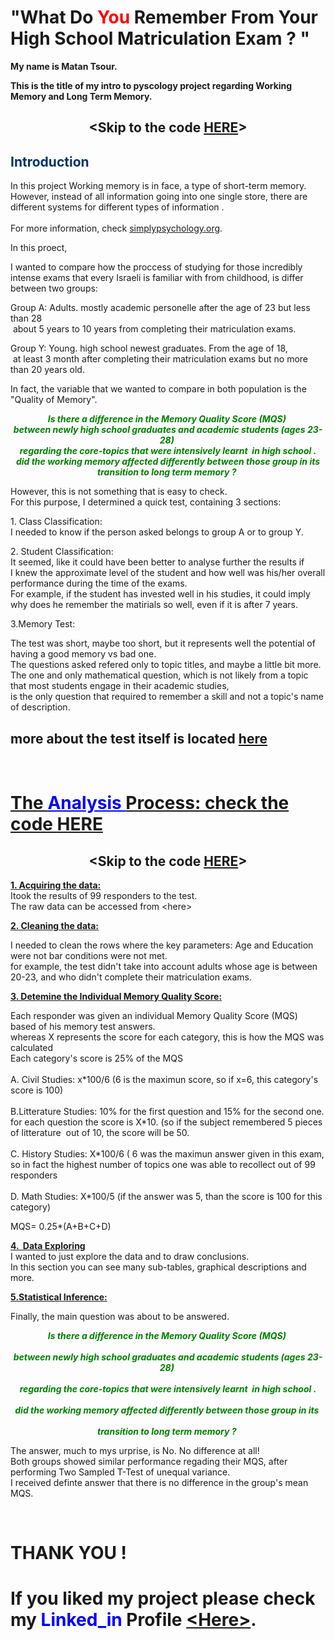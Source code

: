 <h1>"What Do <span style="color: #ff0000;">You&nbsp;</span>Remember From Your H<span dir="ltr">igh School Matriculation Exam ? "</span></h1>
<p><strong>My name is Matan Tsour.&nbsp;</strong></p>
<p><strong>This is the title of my intro to pyscology project regarding Working Memory and Long Term Memory.</strong></p>
<h2 style="text-align: center;">&lt;Skip to the code&nbsp;<a href="https://github.com/matantsour/Core_Studies_Memory_Analysis/blob/gh-pages/Core_Studies_Memory_Analysis.ipynb" target="_blank" rel="noopener noreferrer">HERE</a>&gt;</h2>
<h2><span style="color: #003366;">Introduction</span></h2>
<p>In this project Working memory is in face, a type of&nbsp;short-term memory.<br />However, instead of all information going into one single store, there are different systems for different types of information .<br /><br />For more information, check <a href="https://www.simplypsychology.org/working%20memory.html" target="_blank" rel="noopener noreferrer">simplypsychology.org</a>.</p>
<p>In this proect,&nbsp;</p>
<p>I&nbsp;wanted to compare how the proccess of studying for those incredibly intense exams that every Israeli is familiar with from childhood, is differ between two groups:</p>
<p>Group A: Adults. mostly academic personelle after the age of 23 but less than 28<br />&nbsp;about 5 years to 10 years from completing their matriculation exams.</p>
<p>Group Y: Young. high school newest graduates.&nbsp;From the age of 18,<br />&nbsp;at least 3 month after completing their matriculation exams but no more than 20 years old.&nbsp;</p>
<p>In fact, the variable that we wanted to compare in both population is the "Quality of Memory".</p>
<p style="text-align: center;"><em><strong><span style="color: #008000;">Is there a difference in the&nbsp;Memory Quality Score (MQS)&nbsp;</span></strong></em><br /><em><strong><span style="color: #008000;">between newly high school graduates and academic students (ages 23-28)&nbsp;</span></strong></em><br /><em><strong><span style="color: #008000;">regarding the core-topics that were intensively learnt &nbsp;in high school .</span></strong></em><br /><em><strong><span style="color: #008000;">did the working memory affected differently between those group in its transition to long term memory ?&nbsp;</span></strong></em></p>
<p>However, this is not something that is easy to check.<br />For this purpose,&nbsp;I determined a quick test, containing 3 sections:</p>
<p>1. Class Classification:<br />I&nbsp;needed to know if the person asked belongs to group A or to group Y.&nbsp;</p>
<p>2. Student Classification:<br />It seemed, like it could have been better to analyse further the results if I&nbsp;knew the approximate level of the student and how well was his/her overall performance during the time of the exams.<br />For example, if the student has invested well in his studies, it could imply why does he remember the matirials so well, even if it is after 7 years.&nbsp;</p>
<p>3.Memory Test:</p>
<p>The test was short, maybe too short, but it represents well the potential of having a good memory vs bad one.<br />The questions asked refered only to topic titles, and maybe a little bit more.<br /> The one and only mathematical question, which is not likely from a topic that most students engage in their academic studies,<br /> is the only question that required to remember a skill and not a topic's name of description.</p>
<h2>more about the test itself is located <a href="https://github.com/matantsour/Core_Studies_Memory_Analysis/blob/gh-pages/questions.md" target="_blank" rel="noopener noreferrer">here</a></h2>
<p>&nbsp;</p>
<h1><span style="text-decoration: underline;">The <span style="color: #0000ff; text-decoration: underline;">Analysis </span>Process:&nbsp;check the code&nbsp;<a href="https://github.com/matantsour/Core_Studies_Memory_Analysis/blob/gh-pages/Core_Studies_Memory_Analysis.ipynb" target="_blank" rel="noopener noreferrer">HERE</a></span></h1>
<h2 style="text-align: center;">&lt;Skip to the code&nbsp;<a href="https://github.com/matantsour/Core_Studies_Memory_Analysis/blob/gh-pages/Core_Studies_Memory_Analysis.ipynb" target="_blank" rel="noopener noreferrer">HERE</a>&gt;</h2>
<p><span style="text-decoration: underline;"><strong>1. Acquiring the data:</strong></span><br />Itook the results of 99 responders to the test.<br />The raw data can be accessed from &lt;here&gt;</p>
<p><span style="text-decoration: underline;"><strong>2. Cleaning the data:</strong></span></p>
<p>I&nbsp;needed to clean the rows where the key parameters: Age and Education were not bar conditions were not met.<br />for example, the test didn't take into account adults whose age is between 20-23, and who didn't complete their matriculation&nbsp;exams.</p>
<p><span style="text-decoration: underline;"><strong>3. Detemine the Individual Memory Quality Score:</strong></span></p>
<p>Each responder&nbsp;was given an individual Memory Quality Score (MQS) based of his memory test answers.<br />whereas X represents the score for each category, this is how the MQS was calculated<br />Each category's score is 25% of the MQS<br /><br />A. Civil Studies: x*100/6 (6 is the maximun score, so if x=6, this category's score is 100)<br /><br />B.Litterature Studies: 10% for the first question and 15% for the second one.<br />for each question the score is X*10. (so if the subject remembered 5 pieces of litterature&nbsp; out of 10, the score will be 50.<br /><br />C. History Studies: X*100/6 ( 6 was the maximun answer given in this exam, so in fact the highest number of topics one was able to recollect out of 99 responders<br /><br />D. Math Studies: X*100/5 (if the answer was 5, than the score is 100 for this category)</p>
<p>MQS= 0.25*(A+B+C+D)</p>
<p><span style="text-decoration: underline;"><strong>4. &nbsp;Data Exploring</strong></span><br />I wanted to just explore the data and to draw conclusions.<br />In this section you can see many sub-tables, graphical descriptions and more.&nbsp;</p>
<p><span style="text-decoration: underline;"><strong>5.Statistical Inference:</strong></span></p>
<p>Finally, the main question was about to be answered.&nbsp;</p>
<p style="text-align: center;"><span style="color: #008000;"><em><strong>Is there a difference in the&nbsp;Memory Quality Score (MQS)&nbsp;</strong></em></span><br /><br /><span style="color: #008000;"><em><strong>between newly high school graduates and academic students (ages 23-28)&nbsp;</strong></em></span><br /><br /><span style="color: #008000;"><em><strong>regarding the core-topics that were intensively learnt &nbsp;in high school .</strong></em></span><br /><br /><span style="color: #008000;"><em><strong>did the working memory affected differently between those group in its&nbsp;</strong></em></span><br /><br /><span style="color: #008000;"><em><strong>transition to long term memory ?&nbsp;</strong></em></span></p>
<p>The answer, much to mys urprise, is No. No difference at all!<br />Both groups showed similar performance regading their MQS, after performing Two Sampled T-Test of unequal variance.<br />I received definte answer that there is no difference in the group's mean MQS.&nbsp;</p>
<p>&nbsp;</p>
<h1>THANK YOU !</h1>
<h1>If you liked my project please check my <span style="color: #0000ff;">Linked_in</span> Profile&nbsp;<a href="https://www.linkedin.com/in/matan-tsour/" target="_blank" rel="noopener noreferrer">&lt;Here&gt;</a>.</h1>
<h1>&nbsp;</h1>
